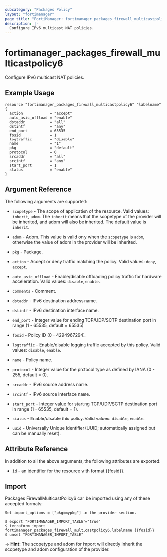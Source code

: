 ```yaml
---
subcategory: "Packages Policy"
layout: "fortimanager"
page_title: "FortiManager: fortimanager_packages_firewall_multicastpolicy6"
description: |-
  Configure IPv6 multicast NAT policies.
---
```


# fortimanager_packages_firewall_multicastpolicy6
Configure IPv6 multicast NAT policies.

## Example Usage

```hcl
resource "fortimanager_packages_firewall_multicastpolicy6" "labelname" {
  action            = "accept"
  auto_asic_offload = "enable"
  dstaddr           = "all"
  dstintf           = "any"
  end_port          = 65535
  fosid             = 1
  logtraffic        = "disable"
  name              = "1"
  pkg               = "default"
  protocol          = 0
  srcaddr           = "all"
  srcintf           = "any"
  start_port        = 1
  status            = "enable"
}
```

## Argument Reference


The following arguments are supported:

* `scopetype` - The scope of application of the resource. Valid values: `inherit`, `adom`. The `inherit` means that the scopetype of the provider will be inherited, and adom will also be inherited. The default value is `inherit`.
* `adom` - Adom. This value is valid only when the `scopetype` is `adom`, otherwise the value of adom in the provider will be inherited.
* `pkg` - Package.

* `action` - Accept or deny traffic matching the policy. Valid values: `deny`, `accept`.

* `auto_asic_offload` - Enable/disable offloading policy traffic for hardware acceleration. Valid values: `disable`, `enable`.

* `comments` - Comment.
* `dstaddr` - IPv6 destination address name.
* `dstintf` - IPv6 destination interface name.
* `end_port` - Integer value for ending TCP/UDP/SCTP destination port in range (1 - 65535, default = 65535).
* `fosid` - Policy ID (0 - 4294967294).
* `logtraffic` - Enable/disable logging traffic accepted by this policy. Valid values: `disable`, `enable`.

* `name` - Policy name.
* `protocol` - Integer value for the protocol type as defined by IANA (0 - 255, default = 0).
* `srcaddr` - IPv6 source address name.
* `srcintf` - IPv6 source interface name.
* `start_port` - Integer value for starting TCP/UDP/SCTP destination port in range (1 - 65535, default = 1).
* `status` - Enable/disable this policy. Valid values: `disable`, `enable`.

* `uuid` - Universally Unique Identifier (UUID; automatically assigned but can be manually reset).


## Attribute Reference

In addition to all the above arguments, the following attributes are exported:
* `id` - an identifier for the resource with format {{fosid}}.

## Import

Packages FirewallMulticastPolicy6 can be imported using any of these accepted formats:
```
Set import_options = ["pkg=mypkg"] in the provider section.

$ export "FORTIMANAGER_IMPORT_TABLE"="true"
$ terraform import fortimanager_packages_firewall_multicastpolicy6.labelname {{fosid}}
$ unset "FORTIMANAGER_IMPORT_TABLE"
```
-> **Hint:** The scopetype and adom for import will directly inherit the scopetype and adom configuration of the provider.
